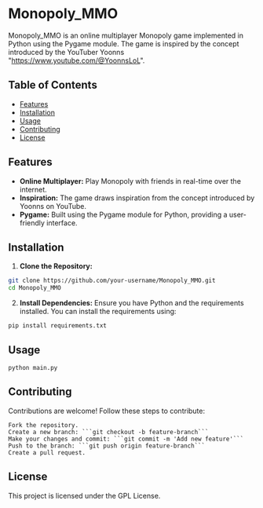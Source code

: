 # Monopoly_MMO

Monopoly_MMO is an online multiplayer Monopoly game implemented in Python using the Pygame module. The game is inspired by the concept introduced by the YouTuber Yoonns "https://www.youtube.com/@YoonnsLoL".

## Table of Contents

- [Features](#features)
- [Installation](#installation)
- [Usage](#usage)
- [Contributing](#contributing)
- [License](#license)

## Features

- **Online Multiplayer:** Play Monopoly with friends in real-time over the internet.
- **Inspiration:** The game draws inspiration from the concept introduced by Yoonns on YouTube.
- **Pygame:** Built using the Pygame module for Python, providing a user-friendly interface.

## Installation

1. **Clone the Repository:**

```bash
git clone https://github.com/your-username/Monopoly_MMO.git
cd Monopoly_MMO
```

2.  **Install Dependencies:**
Ensure you have Python and the requirements installed. You can install the requirements using:
```
pip install requirements.txt
```

## Usage
```
python main.py
```
## Contributing
Contributions are welcome! Follow these steps to contribute:

    Fork the repository.
    Create a new branch: ```git checkout -b feature-branch```
    Make your changes and commit: ```git commit -m 'Add new feature'```
    Push to the branch: ```git push origin feature-branch```
    Create a pull request.

## License
This project is licensed under the GPL License.
